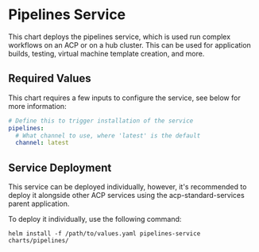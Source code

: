 # Pipelines Service
This chart deploys the pipelines service, which is used run complex workflows on an ACP or on a hub cluster. This can be used for application builds, testing, virtual machine template creation, and more.

## Required Values
This chart requires a few inputs to configure the service, see below for more information:

```yaml
# Define this to trigger installation of the service
pipelines:
  # What channel to use, where 'latest' is the default 
  channel: latest
```

## Service Deployment
This service can be deployed individually, however, it's recommended to deploy it alongside other ACP services using the acp-standard-services parent application.

To deploy it individually, use the following command:
```
helm install -f /path/to/values.yaml pipelines-service charts/pipelines/
```